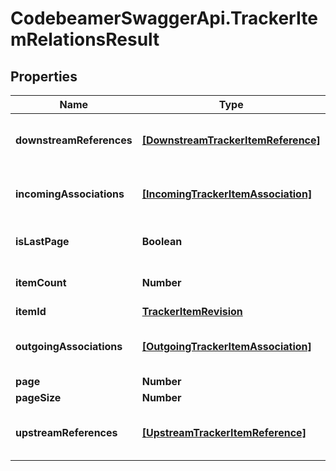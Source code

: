 # CodebeamerSwaggerApi.TrackerItemRelationsResult

## Properties
Name | Type | Description | Notes
------------ | ------------- | ------------- | -------------
**downstreamReferences** | [**[DownstreamTrackerItemReference]**](DownstreamTrackerItemReference.md) | References and associations to the item | [optional] 
**incomingAssociations** | [**[IncomingTrackerItemAssociation]**](IncomingTrackerItemAssociation.md) | References and associations to the item | [optional] 
**isLastPage** | **Boolean** | Set to true if it is the last page | [optional] 
**itemCount** | **Number** | Number of items on page | [optional] 
**itemId** | [**TrackerItemRevision**](TrackerItemRevision.md) |  | [optional] 
**outgoingAssociations** | [**[OutgoingTrackerItemAssociation]**](OutgoingTrackerItemAssociation.md) | References and associations to the item | [optional] 
**page** | **Number** | Page no. | [optional] 
**pageSize** | **Number** | Page size | [optional] 
**upstreamReferences** | [**[UpstreamTrackerItemReference]**](UpstreamTrackerItemReference.md) | References and associations to the item | [optional] 
